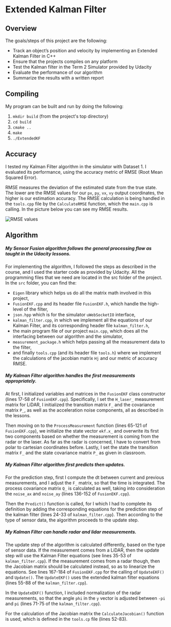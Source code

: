 # Extended Kalman Filter

## Overview

The goals/steps of this project are the following:
* Track an object’s position and velocity by implementing an Extended Kalman Filter in C++
* Ensure that the projects compiles on any platform
* Test the Kalman filter in the Term 2 Simulator provided by Udacity
* Evaluate the performance of our algorithm
* Summarize the results with a written report

## Compiling

My program can be built and run by doing the following:
1. `mkdir build` (from the project's top directory)
2. `cd build`
3. `cmake ..`
4. `make`
5. `./ExtendedKF`

## Accuracy

I tested my Kalman Filter algorithm in the simulator with Dataset 1. I evaluated its performance, using the accuracy metric of RMSE (Root Mean Squared Error).

RMSE measures the deviation of the estimated state from the true state. The lower are the RMSE values for our `px`, `py`, `vx`, `vy` output coordinates, the higher is our estimation accuracy. The RMSE calculation is being handled in the `tools.cpp` file by the `CalculateRMSE` function, which the `main.cpp` is calling. In the picture below you can see my RMSE results.

![RMSE values](ExtendedKalmanFilter/results/rmse_values.png)

## Algorithm

##### My Sensor Fusion algorithm follows the general processing flow as taught in the Udacity lessons.

For implementing the algorithm, I followed the steps as described in the course, and I used the starter code as provided by Udacity. All the programming files that we need are located in the src folder of the project. In the `src` folder, you can find the:

- `Eigen` library which helps us do all the matrix math involved in this project,
- `FusionEKF.cpp` and its header file `FusionEKF.h`, which handle the high-level of the filter,
- `json.hpp` which is for the simulator `uWebSocketIO` interface,
- `kalman_filter.cpp`, in which we implement all the equations of our Kalman Filter, and its corresponding header file `kalman_filter.h`,
- the main program file of our project `main.cpp`, which does all the interfacing between our algorithm and the simulator,
- `measurement_package.h` which helps passing all the measurement data to the filter,
- and finally `tools.cpp` (and its header file `tools.h`) where we implement the calculations of the jacobian matrix `Hj` and our metric of accuracy RMSE.

##### My Kalman Filter algorithm handles the first measurements appropriately.

At first, I initialized variables and matrices in the `FusionEKF` class constructor (lines 17-58 of `FusionEKF.cpp`). Specifically, I set the `H_laser_` measurement matrix for LiDAR, I initialized the transition matrix `F_` and the covariance matrix `P_`, as well as the acceleration noise components, all as described in the lessons.
	
Then moving on to the `ProcessMeasurement` function (lines 65-121 of `FusionEKF.cpp`), we initialize the state vector `ekf.x_` and overwrite its first two components based on whether the measurement is coming from the radar or the laser. As far as the radar is concerned, I have to convert from polar to cartesian coordinates before. Lastly, I set the state the transition matrix `F_` and the state covariance matrix `P_` as given in classroom. 

##### My Kalman Filter algorithm first predicts then updates.

For the prediction step, first I compute the dt between current and previous measurements, and I adjust the `F_` matrix, so that the time is integrated. The process covariance matrix `Q_` is calculated as well, taking into consideration the `noise_ax` and `noise_ay` (lines 136-152 of `FusionEKF.cpp`).

Then the `Predict()` function is called, for I which I had to complete its definition by adding the corresponding equations for the prediction step of the kalman filter (lines 24-33 of `kalman_filter.cpp`). Then according to the type of sensor data, the algorithm proceeds to the update step.

##### My Kalman Filter can handle radar and lidar measurements.

The update step of the algorithm is calculated differently, based on the type of sensor data. If the measurement comes from a LiDAR, then the update step will use the Kalman Filter equations (see lines 35-53 of `kalman_filter.cpp`). If the measurement comes from a radar though, then the Jacobian matrix should be calculated instead, so as to linearize the equations. See lines 167-184 of `FusionEKF.cpp` for the calling of `UpdateEKF()` and `Update()`. The `UpdateEKF()` uses the extended kalman filter equations (lines 55-88 of the `kalman_filter.cpp`).

In the `UpdateEKF()` function, I included normalization of the radar measurements, so that the angle `phi` in the `y` vector is adjusted between `-pi` and `pi` (lines 71-75 of the `kalman_filter.cpp`).

For the calculation of the Jacobian matrix the `CalculateJacobian()` function is used, which is defined in the `tools.cp` file (lines 52-83).
